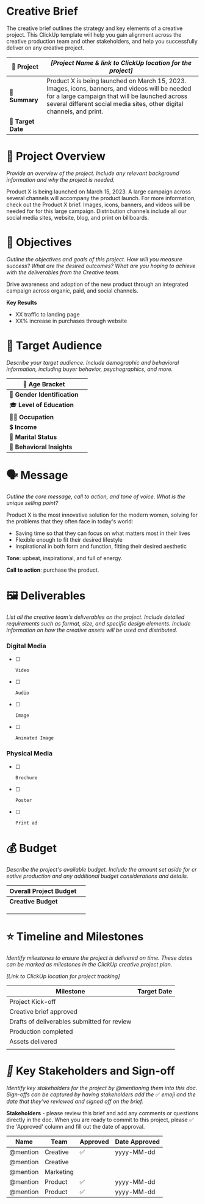 # Creative Brief

The creative brief outlines the strategy and key elements of a creative project. This ClickUp template will help you gain alignment across the creative production team and other stakeholders, and help you successfully deliver on any creative project.

| 🔗 **Project** | _\[Project Name & link to ClickUp location for the project\]_ |
| ---| --- |
| 📝 **Summary** | Product X is being launched on March 15, 2023. Images, icons, banners, and videos will be needed for a large campaign that will be launched across several different social media sites, other digital channels, and print. |
| 📆 **Target Date** |  |

# 📌 Project Overview

_Provide an overview of the project. Include any relevant background information and why the project is needed._

Product X is being launched on March 15, 2023. A large campaign across several channels will accompany the product launch. For more information, check out the Product X brief. Images, icons, banners, and videos will be needed for for this large campaign. Distribution channels include all our social media sites, website, blog, and print on billboards.

# 🎯 Objectives

_Outline the objectives and goals of this project. How will you measure success? What are the desired outcomes? What are you hoping to achieve with the deliverables from the Creative team._

Drive awareness and adoption of the new product through an integrated campaign across organic, paid, and social channels.

**Key Results**

* XX traffic to landing page
* XX% increase in purchases through website

# 👥 Target Audience

_Describe your target audience. Include demographic and behavioral information, including buyer behavior, psychographics, and more._

| 🔢 **Age Bracket** |  |
| ---| --- |
| 🚻 **Gender Identification** |  |
| 🎓 **Level of Education** |  |
| 👨‍🏫 **Occupation** |  |
| 💲 **Income** |  |
| 💍 **Marital Status** |  |
| **🧠 Behavioral Insights** |  |

# 🗣️ Message

_Outline the core message, call to action, and tone of voice. What is the unique selling point?_

Product X is the most innovative solution for the modern women, solving for the problems that they often face in today's world:

* Saving time so that they can focus on what matters most in their lives
* Flexible enough to fit their desired lifestyle
* Inspirational in both form and function, fitting their desired aesthetic

**Tone**: upbeat, inspirational, and full of energy.

**Call to action**: purchase the product.

# 🖼️ Deliverables

_List all the creative team's deliverables on the project. Include detailed requirements such as format, size, and specific design elements. Include information on how the creative assets will be used and distributed._

### Digital Media

* [ ]     Video
* [ ]     Audio
* [ ]     Image
* [ ]     Animated Image

### Physical Media

* [ ]     Brochure
* [ ]     Poster
* [ ]     Print ad

# 💰 Budget

_Describe the project's available budget. Include the amount set aside for creative production and any additional budget considerations and details._

| **Overall Project Budget** |  |
| ---| --- |
| **Creative Budget** |  |
|  |  |
|  |  |
|  |  |

# ⭐️ Timeline and Milestones

_Identify milestones to ensure the project is delivered on time. These dates can be marked as milestones in the ClickUp creative project plan._

_\[Link to ClickUp location for project tracking\]_

| **Milestone** | **Target Date** |
| ---| --- |
| Project Kick-off |  |
| Creative brief approved |  |
| Drafts of deliverables submitted for review |  |
| Production completed |  |
| Assets delivered |  |
|  |  |

# _🤝_ Key Stakeholders and Sign-off

_Identify key stakeholders for the project by @mentioning them into this doc. Sign-offs can be captured by having stakeholders add the_ ✅ _emoji and the date that they've reviewed and signed off on the brief._

**Stakeholders** - please review this brief and add any comments or questions directly in the doc. When you are ready to commit to this project, please ✅ the 'Approved' column and fill out the date of approval.

| **Name** | **Team** | **Approved** | **Date Approved** |
| ---| ---| ---| --- |
| @mention | Creative | ✅ | yyyy-MM-dd |
| @mention | Creative |  |  |
| @mention | Marketing |  |  |
| @mention | Product | ✅ | yyyy-MM-dd |
| @mention | Product | ✅ | yyyy-MM-dd |
